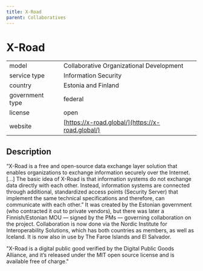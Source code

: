```yaml
---
title: X-Road
parent: Collaboratives
---
```


# X-Road

|                   |                                          |
|:------------------|:-----------------------------------------|
| model             | Collaborative Organizational Development
| service type      | Information Security
| country           | Estonia and Finland
| government type   | federal
| license           | open
| website           | [https://x-road.global/](https://x-road.global/)

## Description
“X-Road is a free and open-source data exchange layer solution that enables organizations to exchange information securely over the Internet. [...] The basic idea of X-Road is that information systems do not exchange data directly with each other. Instead, information systems are connected through additional, standardized access points (Security Server) that implement the same technical specifications and therefore, can communicate with each other.” It was created by the Estonian government (who contracted it out to private vendors), but there was later a Finnish/Estonian MOU — signed by the PMs — governing collaboration on the project. Collaboration is now done via the Nordic Institute for Interoperability Solutions, which has both countries as members, as well as Iceland. It is now also in use by The Faroe Islands and El Salvador.

"X-Road is a digital public good verified by the Digital Public Goods Alliance, and it’s released under the MIT open source license and is available free of charge."
